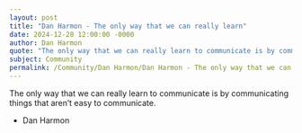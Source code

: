 ```yaml
---
layout: post
title: "Dan Harmon - The only way that we can really learn"
date: 2024-12-28 12:00:00 -0000
author: Dan Harmon
quote: "The only way that we can really learn to communicate is by communicating things that aren’t easy to communicate."
subject: Community
permalink: /Community/Dan Harmon/Dan Harmon - The only way that we can really learn
---
```


The only way that we can really learn to communicate is by communicating things that aren’t easy to communicate.

- Dan Harmon
